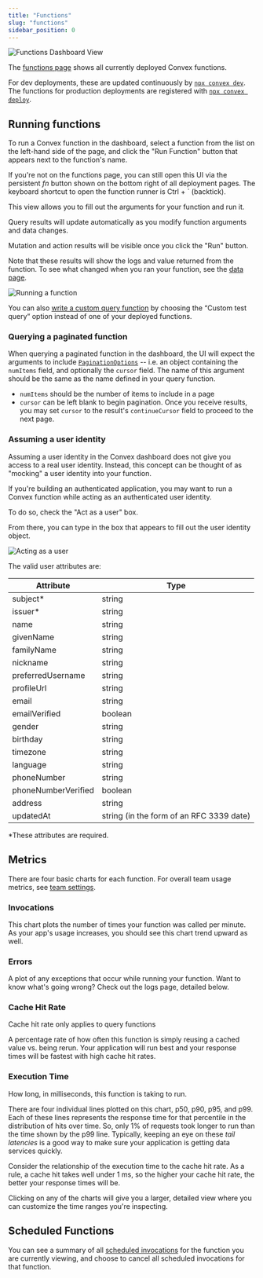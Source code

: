 ```yaml
---
title: "Functions"
slug: "functions"
sidebar_position: 0
---
```


![Functions Dashboard View](/screenshots/functions.png)

The [functions page](https://dashboard.convex.dev/deployment/functions) shows
all currently deployed Convex functions.

For dev deployments, these are updated continuously by
[`npx convex dev`](/docs/cli.md#run-the-convex-dev-server). The functions for
production deployments are registered with
[`npx convex deploy`](/docs/cli.md#deploy-convex-functions-to-production).

## Running functions

To run a Convex function in the dashboard, select a function from the list on
the left-hand side of the page, and click the "Run Function" button that appears
next to the function's name.

If you're not on the functions page, you can still open this UI via the
persistent _fn_ button shown on the bottom right of all deployment pages. The
keyboard shortcut to open the function runner is Ctrl + ` (backtick).

This view allows you to fill out the arguments for your function and run it.

Query results will update automatically as you modify function arguments and
data changes.

Mutation and action results will be visible once you click the "Run" button.

Note that these results will show the logs and value returned from the function.
To see what changed when you ran your function, see the
[data page](/docs/dashboard/deployments/data.md).

![Running a function](/screenshots/run_function.png)

You can also
[write a custom query function](/docs/dashboard/deployments/data.md#writing-custom-queries)
by choosing the “Custom test query“ option instead of one of your deployed
functions.

### Querying a paginated function

When querying a paginated function in the dashboard, the UI will expect the
arguments to include
[`PaginationOptions`](/api/interfaces/server.PaginationOptions) -- i.e. an
object containing the `numItems` field, and optionally the `cursor` field. The
name of this argument should be the same as the name defined in your query
function.

- `numItems` should be the number of items to include in a page
- `cursor` can be left blank to begin pagination. Once you receive results, you
  may set `cursor` to the result's `continueCursor` field to proceed to the next
  page.

### Assuming a user identity

<Admonition type="tip">

Assuming a user identity in the Convex dashboard does not give you access to a
real user identity. Instead, this concept can be thought of as "mocking" a user
identity into your function.

</Admonition>

If you're building an authenticated application, you may want to run a Convex
function while acting as an authenticated user identity.

To do so, check the "Act as a user" box.

From there, you can type in the box that appears to fill out the user identity
object.

![Acting as a user](/screenshots/acting_as_a_user.png)

The valid user attributes are:

| Attribute           | Type                                     |
| ------------------- | ---------------------------------------- |
| subject\*           | string                                   |
| issuer\*            | string                                   |
| name                | string                                   |
| givenName           | string                                   |
| familyName          | string                                   |
| nickname            | string                                   |
| preferredUsername   | string                                   |
| profileUrl          | string                                   |
| email               | string                                   |
| emailVerified       | boolean                                  |
| gender              | string                                   |
| birthday            | string                                   |
| timezone            | string                                   |
| language            | string                                   |
| phoneNumber         | string                                   |
| phoneNumberVerified | boolean                                  |
| address             | string                                   |
| updatedAt           | string (in the form of an RFC 3339 date) |

\*These attributes are required.

## Metrics

There are four basic charts for each function. For overall team usage metrics,
see [team settings](/docs/dashboard/teams.md#usage).

### Invocations

This chart plots the number of times your function was called per minute. As
your app's usage increases, you should see this chart trend upward as well.

### Errors

A plot of any exceptions that occur while running your function. Want to know
what's going wrong? Check out the logs page, detailed below.

### Cache Hit Rate

<Admonition type="tip">
Cache hit rate only applies to query functions
</Admonition>

A percentage rate of how often this function is simply reusing a cached value
vs. being rerun. Your application will run best and your response times will be
fastest with high cache hit rates.

### Execution Time

How long, in milliseconds, this function is taking to run.

There are four individual lines plotted on this chart, p50, p90, p95, and p99.
Each of these lines represents the response time for that percentile in the
distribution of hits over time. So, only 1% of requests took longer to run than
the time shown by the p99 line. Typically, keeping an eye on these _tail
latencies_ is a good way to make sure your application is getting data services
quickly.

Consider the relationship of the execution time to the cache hit rate. As a
rule, a cache hit takes well under 1 ms, so the higher your cache hit rate, the
better your response times will be.

Clicking on any of the charts will give you a larger, detailed view where you
can customize the time ranges you're inspecting.

## Scheduled Functions

You can see a summary of all
[scheduled invocations](/docs/scheduling/scheduled-functions.mdx) for the
function you are currently viewing, and choose to cancel all scheduled
invocations for that function.
